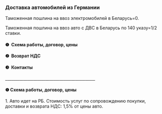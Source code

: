 <h3 dir="auto" tabindex="-1">Доставка автомобилей из Германии</h3>
<p>&zwnj;&zwnj;&zwnj;Таможенная пошлина на ввоз электромобилей в Беларусь=0.&zwnj;</p>
Таможенная пошлина на ввоз авто с ДВС в Беларусь по 140 указу=1/2 ставки.
<h4 id="❶&nbsp;-схема-работы-договор-цены">❶&nbsp; Схема работы, договор, цены</h4>
<h4>❷&nbsp; Возврат НДС</h4>
<h4>❸&nbsp; Контакты</h4>
<p>_____________________________________________</p>
<h4>❶&zwnj; Схема работы, договор, цены</h4>
<p>&zwnj;1. Авто идет на РБ. Стоимость услуг по сопровождению покупки, доставки и возврата НДС: 1,5% от цены авто.</p>

